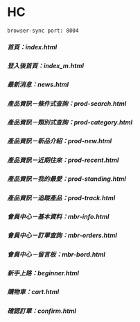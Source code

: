 # HC

`browser-sync port: 8004`

##### 首頁：index.html
##### 登入後首頁：index_m.html
##### 最新消息：news.html
##### 產品資訊－條件式查詢：prod-search.html
##### 產品資訊－類別式查詢：prod-category.html
##### 產品資訊－新品介紹：prod-new.html
##### 產品資訊－近期往來：prod-recent.html
##### 產品資訊－我的最愛：prod-standing.html
##### 產品資訊－追蹤產品：prod-track.html
##### 會員中心－基本資料：mbr-info.html
##### 會員中心－訂單查詢：mbr-orders.html
##### 會員中心－留言板：mbr-bord.html
##### 新手上路：beginner.html
##### 購物車：cart.html
##### 確認訂單：confirm.html